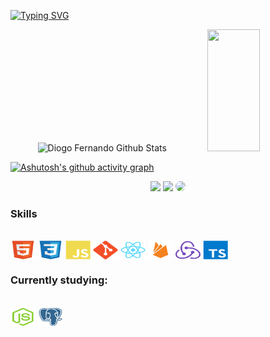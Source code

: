 [![Typing SVG](https://readme-typing-svg.herokuapp.com/?color=cccccc&size=35&center=true&vCenter=true&width=1000&lines=Hi,+There!+My+name+is+Diogo+Fernando;I'm+a+Front-End+Developer;Welcome+to+my+Github!+:%29)](https://git.io/typing-svg)

<div align="center">  
  <img width="49%" height="195px" src="https://github-readme-stats.vercel.app/api?username=diogofernandoj&show_icons=true&count_private=true&hide_border=true&title_color=00d4ff&icon_color=00d4ff&text_color=eeeeee&bg_color=0d1117" alt="Diogo Fernando Github Stats" /> 
  <img width="41%" height="195px" src="https://github-readme-stats.vercel.app/api/top-langs/?username=diogofernandoj&layout=compact&hide_border=true&title_color=ffffff&text_color=ffffff&bg_color=0d1117" />
</div>

[![Ashutosh's github activity graph](https://github-readme-activity-graph.cyclic.app/graph?username=diogofernandoj&bg_color=0d1117&color=00d4ff&line=00d4ff&point=ffffff&area=true&hide_border=true)](https://github.com/ashutosh00710/github-readme-activity-graph)

<div align="center">
<a href="https://diogofernandoj.github.io/" target="_blank"><img src="https://img.shields.io/badge/-Portfolio-000000?style=for-the-badge&logo=&logoColor=" target="_blank"></a>
<a href = "mailto:diogofernandoj@gmail.com"><img src="https://img.shields.io/badge/-Gmail-ff0000?style=for-the-badge&logo=gmail&logoColor=white" target="_blank"></a>
<a href="https://www.linkedin.com/in/diogofernandoj/" target="_blank"><img src="https://img.shields.io/badge/-LinkedIn-%230077B5?style=for-the-badge&logo=linkedin&logoColor=white" style="border-radius: 30px" target="_blank"></a>
</div>

### Skills
<div style="display: inline_block"><br>
  <img align="center" alt="Icon-HTML" height="30" width="40" src="https://raw.githubusercontent.com/devicons/devicon/master/icons/html5/html5-original.svg">
  <img align="center" alt="Icon-CSS" height="30" width="40" src="https://raw.githubusercontent.com/devicons/devicon/master/icons/css3/css3-original.svg">
  <img align="center" alt="Icon-JS" height="30" width="40" src="https://raw.githubusercontent.com/devicons/devicon/master/icons/javascript/javascript-plain.svg">
  <img align="center" alt="Icon-Git" height="30" width="40" src="https://raw.githubusercontent.com/devicons/devicon/master/icons/git/git-original.svg">
  <img align="center" alt="Icon-React" height="30" width="40" src="https://raw.githubusercontent.com/devicons/devicon/master/icons/react/react-original.svg">
  <img align="center" alt="Icon-Firebase" height="30" width="40" src="https://raw.githubusercontent.com/devicons/devicon/master/icons/firebase/firebase-plain.svg">
  <img align="center" alt="Icon-Redux" height="30" width="40" src="https://raw.githubusercontent.com/devicons/devicon/master/icons/redux/redux-original.svg">
  <img align="center" alt="Icon-TS" height="30" width="40" src="https://raw.githubusercontent.com/devicons/devicon/master/icons/typescript/typescript-plain.svg">
</div>

### Currently studying:
<div style="display: inline_block"><br>
  <img align="center" alt="Icon-NodeJS" height="30" width="40" src="https://raw.githubusercontent.com/devicons/devicon/master/icons/nodejs/nodejs-plain.svg">
  <img align="center" alt="Icon-NodeJS" height="30" width="40" src="https://raw.githubusercontent.com/devicons/devicon/master/icons/postgresql/postgresql-plain.svg">
</div>
